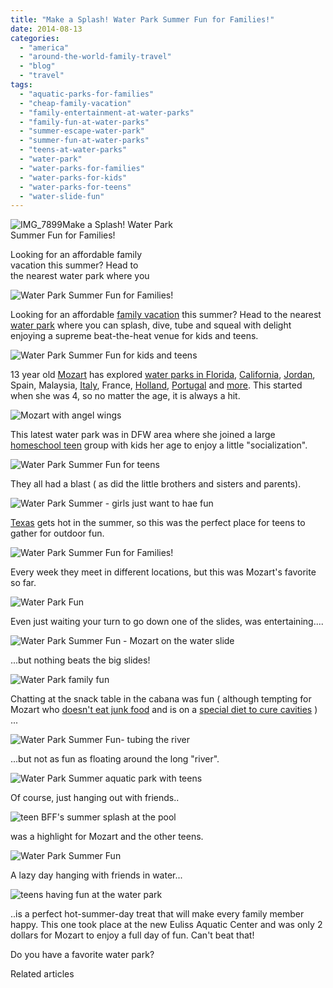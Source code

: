 ```yaml
---
title: "Make a Splash! Water Park Summer Fun for Families!"
date: 2014-08-13
categories: 
  - "america"
  - "around-the-world-family-travel"
  - "blog"
  - "travel"
tags: 
  - "aquatic-parks-for-families"
  - "cheap-family-vacation"
  - "family-entertainment-at-water-parks"
  - "family-fun-at-water-parks"
  - "summer-escape-water-park"
  - "summer-fun-at-water-parks"
  - "teens-at-water-parks"
  - "water-park"
  - "water-parks-for-families"
  - "water-parks-for-kids"
  - "water-parks-for-teens"
  - "water-slide-fun"
---
```


![IMG_7899](https://pub-ac94b3f306b24c0dba4238943c97f2e1.r2.dev/6a00e5502a9507883301a511f4df0b970c.jpg)Make a Splash! Water Park  
Summer Fun for Families!  
  
Looking for an affordable family  
vacation this summer? Head to  
the nearest water park where you

<!--more-->  
![ Water Park Summer Fun for Families!](https://pub-ac94b3f306b24c0dba4238943c97f2e1.r2.dev/6a00e5502a9507883301b7c6cb24a6970b.png)  
  
Looking for an affordable [family vacation](https://pub-ac94b3f306b24c0dba4238943c97f2e1.r2.dev/2014/06/top-10-summer-vacations-for-family-travel-.html "top family summer vacations") this summer? Head to the nearest [water park](https://pub-ac94b3f306b24c0dba4238943c97f2e1.r2.dev/2012/07/best-water-park-in-orlando-coco-key-resort.html "best water park in orlando, florida") where you can splash, dive, tube and squeal with delight enjoying a supreme beat-the-heat venue for kids and teens.  
  
![ Water Park Summer Fun for kids and teens](https://pub-ac94b3f306b24c0dba4238943c97f2e1.r2.dev/6a00e5502a9507883301a73e00de75970d.png)  
  
13 year old [Mozart](https://pub-ac94b3f306b24c0dba4238943c97f2e1.r2.dev/2014/06/demi-lovato-dianna-de-la-garza-singing-and-mozarts-sat-score.html "Mozart singer") has explored [water parks in Florida](https://pub-ac94b3f306b24c0dba4238943c97f2e1.r2.dev/2011/10/florida-road-trip-sun-fun-family-vacation.html "road trip florida"), [California](https://pub-ac94b3f306b24c0dba4238943c97f2e1.r2.dev/2012/08/top-10-california-destinations.html "California best destinations"), [Jordan](https://pub-ac94b3f306b24c0dba4238943c97f2e1.r2.dev/2011/08/how-to-prevent-travel-burnout.html "how to prevent travel burn out"), Spain, Malaysia, [Italy](https://pub-ac94b3f306b24c0dba4238943c97f2e1.r2.dev/2007/05/tuscany-camping.html "camping in Tuscany"), France, [Holland](https://pub-ac94b3f306b24c0dba4238943c97f2e1.r2.dev/2006/08/best-campsite-y.html "camping holland"), [Portugal](https://pub-ac94b3f306b24c0dba4238943c97f2e1.r2.dev/2013/02/only-place-in-europe-to-swim-with-dolphins-portugal.html "swimming with dolphins portugal") and [more](https://pub-ac94b3f306b24c0dba4238943c97f2e1.r2.dev/2007/05/italian-memoria.html "Venice camping"). This started when she was 4, so no matter the age, it is always a hit.  
  
![Mozart with angel wings](https://pub-ac94b3f306b24c0dba4238943c97f2e1.r2.dev/6a00e5502a9507883301a73e00de7d970d.png)  
  
  
This latest water park was in DFW area where she joined a large [homeschool teen](https://pub-ac94b3f306b24c0dba4238943c97f2e1.r2.dev/2013/07/homeschool-high-school-and-world-travel.html "homeschool teen") group with kids her age to enjoy a little "socialization".  
  
![ Water Park Summer Fun for teens](https://pub-ac94b3f306b24c0dba4238943c97f2e1.r2.dev/6a00e5502a9507883301a73e00de88970d.png)  
  
They all had a blast ( as did the little brothers and sisters and parents).  
  
![ Water Park Summer - girls just want to hae fun](https://pub-ac94b3f306b24c0dba4238943c97f2e1.r2.dev/6a00e5502a9507883301a511f58c4b970c.png)  
  
[Texas](https://pub-ac94b3f306b24c0dba4238943c97f2e1.r2.dev/2014/02/dallas-luxury-resort-arriving-to-big-d-in-style.html "Texas road trip") gets hot in the summer, so this was the perfect place for teens to gather for outdoor fun.

![ Water Park Summer Fun for Families!](https://pub-ac94b3f306b24c0dba4238943c97f2e1.r2.dev/6a00e5502a9507883301a73e00deb3970d.png)

Every week they meet in different locations, but this was Mozart's favorite so far.  
  
![ Water Park  Fun ](https://pub-ac94b3f306b24c0dba4238943c97f2e1.r2.dev/6a00e5502a9507883301a73e00debc970d.png)  
  
Even just waiting your turn to go down one of the slides, was entertaining....  
  
![ Water Park Summer Fun - Mozart on the water slide](https://pub-ac94b3f306b24c0dba4238943c97f2e1.r2.dev/6a00e5502a9507883301b7c6cb2508970b.png)  
  
...but nothing beats the big slides!  
  
![ Water Park family fun](https://pub-ac94b3f306b24c0dba4238943c97f2e1.r2.dev/6a00e5502a9507883301b7c6cb251a970b.png)  
  
Chatting at the snack table in the cabana was fun ( although tempting for Mozart who [doesn't eat junk food](https://pub-ac94b3f306b24c0dba4238943c97f2e1.r2.dev/2014/06/how-to-stay-healthy-while-traveling-paleo-road-trip.html "healthy food while traveling") and is on a [special diet to cure cavities](https://pub-ac94b3f306b24c0dba4238943c97f2e1.r2.dev/2013/03/curing-gum-disease-and-cavities-naturally.html "how to cure cavities and gum disease") ) ...  
  
![ Water Park Summer Fun- tubing the river](https://pub-ac94b3f306b24c0dba4238943c97f2e1.r2.dev/6a00e5502a9507883301a511f58caf970c.png)  
  
...but not as fun as floating around the long "river".  
  
![ Water Park Summer aquatic park with teens](https://pub-ac94b3f306b24c0dba4238943c97f2e1.r2.dev/6a00e5502a9507883301a511f58ccc970c.png)  
  
Of course, just hanging out with friends..  
  
![teen BFF's summer splash at the pool](https://pub-ac94b3f306b24c0dba4238943c97f2e1.r2.dev/6a00e5502a9507883301a511f58ce5970c.png)  
  
was a highlight for Mozart and the other teens.  
  
![ Water Park Summer Fun ](https://pub-ac94b3f306b24c0dba4238943c97f2e1.r2.dev/6a00e5502a9507883301a73e00df1d970d.png)  
  
A lazy day hanging with friends in water...  
  
![teens having fun at the water park](https://pub-ac94b3f306b24c0dba4238943c97f2e1.r2.dev/6a00e5502a9507883301a511f58d03970c.png)  
  
..is a perfect hot-summer-day treat that will make every family member happy. This one took place at the new Euliss Aquatic Center and was only 2 dollars for Mozart to enjoy a full day of fun. Can't beat that!  
  
Do you have a favorite water park?

Related articles

